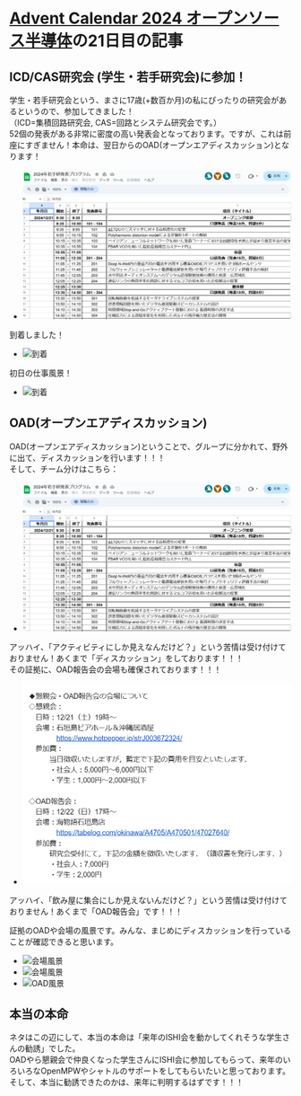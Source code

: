 # [Advent Calendar 2024 オープンソース半導体](https://qiita.com/advent-calendar/2024/osssilicon)の21日目の記事
## ICD/CAS研究会 (学生・若手研究会)に参加！
学生・若手研究会という、まさに17歳(+数百か月)の私にぴったりの研究会があるというので、参加してきました！  
（ICD=集積回路研究会, CAS=回路とシステム研究会です。）  
52個の発表がある非常に密度の高い発表会となっております。ですが、これは前座にすぎません！本命は、翌日からのOAD(オープンエアディスカッション)となります！  

- ![発表スケジュール](images/21_schdule.PNG)

到着しました！  
- ![到着](images/21_airport.PNG)

初日の仕事風景！  
- ![到着](images/21_drink.PNG)

## OAD(オープンエアディスカッション)
OAD(オープンエアディスカッション)ということで、グループに分かれて、野外に出て、ディスカッションを行います！！！  
そして、チーム分けはこちら：
- ![OAD](images/21_schdule.PNG)

アッハイ、「アクティビティにしか見えなんだけど？」という苦情は受け付けておりません！あくまで「ディスカッション」をしております！！！  
その証拠に、OAD報告会の会場も確保されております！！！  

- ![レポート](images/21_report.PNG)

アッハイ、「飲み屋に集合にしか見えないんだけど？」という苦情は受け付けておりません！あくまで「OAD報告会」です！！！  

証拠のOADや会場の風景です。みんな、まじめにディスカッションを行っていることが確認できると思います。  
- ![会場風景](images/21_photo1.PNG)
- ![会場風景](images/21_photo2.PNG)
- ![OAD風景](images/21_photo_OAD.PNG)


## 本当の本命
ネタはこの辺にして、本当の本命は「来年のISHI会を動かしてくれそうな学生さんの勧誘」でした。  
OADやら懇親会で仲良くなった学生さんにISHI会に参加してもらって、来年のいろいろなOpenMPWやシャトルのサポートをしてもらいたいと思っております。  
そして、本当に勧誘できたのかは、来年に判明するはずです！！！  
